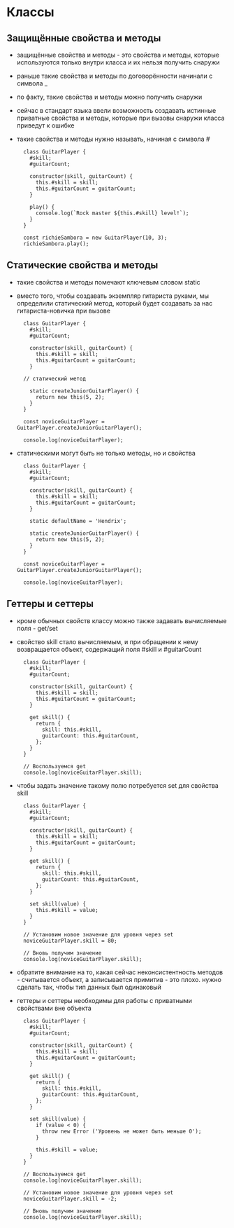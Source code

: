 # Классы

## Защищённые свойства и методы

- защищённые свойства и методы - это свойства и методы, которые используются только внутри класса и их нельзя получить снаружи
- раньше такие свойства и методы по договорённости начинали с символа _
- по факту, такие свойства и методы можно получить снаружи

- сейчас в стандарт языка ввели возможность создавать истинные приватные свойства и методы, которые при вызовы снаружи класса приведут к ошибке
- такие свойства и методы нужно называть, начиная с символа #

        class GuitarPlayer {
          #skill;
          #guitarCount;

          constructor(skill, guitarCount) {
            this.#skill = skill;
            this.#guitarCount = guitarCount;
          }

          play() {
            console.log(`Rock master ${this.#skill} level!`);
          }
        }

        const richieSambora = new GuitarPlayer(10, 3);
        richieSambora.play();

## Статические свойства и методы

- такие свойства и методы помечают ключевым словом static

- вместо того, чтобы создавать экземпляр гитариста руками, мы определили статический метод, который будет создавать за нас гитариста-новичка при вызове

        class GuitarPlayer {
          #skill;
          #guitarCount;

          constructor(skill, guitarCount) {
            this.#skill = skill;
            this.#guitarCount = guitarCount;
          }

        // статический метод

          static createJuniorGuitarPlayer() {
            return new this(5, 2);
          }
        }

        const noviceGuitarPlayer = GuitarPlayer.createJuniorGuitarPlayer();

        console.log(noviceGuitarPlayer);

- статическими могут быть не только методы, но и свойства

        class GuitarPlayer {
          #skill;
          #guitarCount;

          constructor(skill, guitarCount) {
            this.#skill = skill;
            this.#guitarCount = guitarCount;
          }

          static defaultName = 'Hendrix';

          static createJuniorGuitarPlayer() {
            return new this(5, 2);
          }
        }

        const noviceGuitarPlayer = GuitarPlayer.createJuniorGuitarPlayer();

        console.log(noviceGuitarPlayer);

## Геттеры и сеттеры

- кроме обычных свойств классу можно также задавать вычисляемые поля - get/set

- свойство skill стало вычисляемым, и при обращении к нему возвращается объект, содержащий поля #skill и #guitarCount

        class GuitarPlayer {
          #skill;
          #guitarCount;

          constructor(skill, guitarCount) {
            this.#skill = skill;
            this.#guitarCount = guitarCount;
          }

          get skill() {
            return {
              skill: this.#skill,
              guitarCount: this.#guitarCount,
            };
          }
        }

        // Воспользуемся get
        console.log(noviceGuitarPlayer.skill);

- чтобы задать значение такому полю потребуется set для свойства skill

        class GuitarPlayer {
          #skill;
          #guitarCount;

          constructor(skill, guitarCount) {
            this.#skill = skill;
            this.#guitarCount = guitarCount;
          }

          get skill() {
            return {
              skill: this.#skill,
              guitarCount: this.#guitarCount,
            };
          }

          set skill(value) {
            this.#skill = value;
          }
        }

        // Установим новое значение для уровня через set
        noviceGuitarPlayer.skill = 80;

        // Вновь получим значение
        console.log(noviceGuitarPlayer.skill);

- обратите внимание на то, какая сейчас неконсистентность методов - считывается объект, а записывается примитив - это плохо. нужно сделать так, чтобы тип данных был одинаковый

- геттеры и сеттеры необходимы для работы с приватными свойствами вне объекта

        class GuitarPlayer {
          #skill;
          #guitarCount;

          constructor(skill, guitarCount) {
            this.#skill = skill;
            this.#guitarCount = guitarCount;
          }

          get skill() {
            return {
              skill: this.#skill,
              guitarCount: this.#guitarCount,
            };
          }

          set skill(value) {
            if (value < 0) {
              throw new Error ('Уровень не может быть меньше 0');
            }

            this.#skill = value;
          }
        }

        // Воспользуемся get
        console.log(noviceGuitarPlayer.skill);

        // Установим новое значение для уровня через set
        noviceGuitarPlayer.skill = -2;

        // Вновь получим значение
        console.log(noviceGuitarPlayer.skill);
